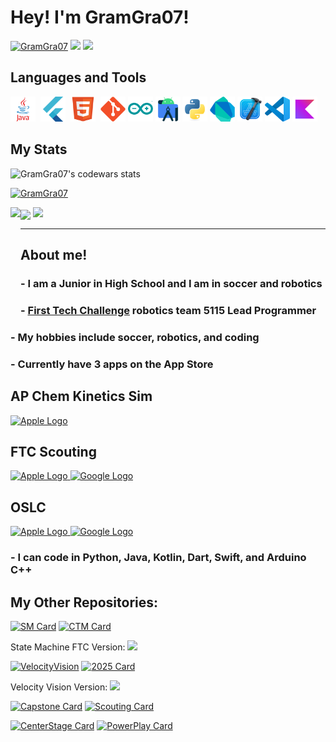 # Hey! I'm GramGra07!
<a href="https://github.com/GramGra07" target="_blank"><img src="https://komarev.com/ghpvc/?username=GramGra07&label=Profile%20views&color=0e75b6&style=flat" alt="GramGra07" /></a>
<a href="https://github.com/GramGra07" target="_blank"><img src="https://img.shields.io/badge/GitHub-100000?style=for-the-badge&logo=github&logoColor=white" target="_blank"></a>
<a href="mailto:gentrified.apps@gmail.com" target="_blank"><img src="https://img.shields.io/badge/Email%20Me-8A2BE2" target="_blank"></a>

## Languages and Tools

<div>
  <img src="https://github.com/devicons/devicon/blob/master/icons/java/java-original-wordmark.svg" title="Java" alt="Java" width="40" height="40"/>&nbsp;
  <img src="https://github.com/devicons/devicon/blob/master/icons/flutter/flutter-original.svg" title="Flutter" alt="Flutter" width="40" height="40"/>&nbsp;
  <img src="https://github.com/devicons/devicon/blob/master/icons/html5/html5-original.svg" title="HTML5" alt="HTML" width="40" height="40"/>&nbsp;
  <img src="https://github.com/devicons/devicon/blob/master/icons/git/git-original.svg" title="Git" **alt="Git" width="40" height="40"/>
  <img src="https://github.com/devicons/devicon/blob/master/icons/arduino/arduino-original.svg" title="arduino" **alt="arduino" width="40" height="40"/>
  <img src="https://github.com/devicons/devicon/blob/master/icons/androidstudio/androidstudio-original.svg" title="android" **alt="android" width="40" height="40"/>
  <img src="https://github.com/devicons/devicon/blob/master/icons/python/python-original.svg" title="python" **alt="python" width="40" height="40"/>
  <img src="https://github.com/devicons/devicon/blob/master/icons/dart/dart-original.svg" title="dart" **alt="dart" width="40" height="40"/>
  <img src="https://github.com/devicons/devicon/blob/master/icons/xcode/xcode-original.svg" title="xcode" **alt="xcode" width="40" height="40"/>
  <img src="https://github.com/devicons/devicon/blob/master/icons/vscode/vscode-original.svg" title="vscode" **alt="vscode" width="40" height="40"/>
  <img src="https://github.com/devicons/devicon/blob/master/icons/kotlin/kotlin-original.svg" title="kotlin" **alt="kotlin" width="40" height="40"/>
  
</div>

## My Stats

![GramGra07's codewars stats](https://www.codewars.com/users/GramGra07/badges/large)

<p align="left"> <a href="https://github.com/ryo-ma/github-profile-trophy"><img src="https://github-profile-trophy.vercel.app/?username=GramGra07&theme=darkhub" alt="GramGra07" /></a> </p>
<img align="center" src="http://github-profile-summary-cards.vercel.app/api/cards/profile-details?username=GramGra07&theme=dark" height="180em" />

<img height="180em" align = "left" src="https://github-readme-stats.vercel.app/api?username=GramGra07&show_icons=true&hide_border=true&count_private=true&include_all_commits=true&theme=dark" />

<img height="180em" src="https://github-readme-stats.vercel.app/api/top-langs/?username=GramGra07&theme=dark&exclude_repo=road-runner-quickstart,OLD_FtcRobotController-10448-2022-23,FTC-RobotController-2021-10448" />

----


## About me!

### - I am a Junior in High School and I am in soccer and robotics

### - [First Tech Challenge][ftc] robotics team 5115 Lead Programmer

### - My hobbies include soccer, robotics, and coding

### - Currently have 3 apps on the App Store

## AP Chem Kinetics Sim

<a href="https://apps.apple.com/us/app/ap-chem-kinetics/id6480323465">
  <img src="https://1000logos.net/wp-content/uploads/2016/10/Apple-Logo.png" alt="Apple Logo" style="width:88.88888px;height:50px;">
</a>

## FTC Scouting

<a href="https://apps.apple.com/us/app/ftc-scouting/id6474563665">
  <img src="https://1000logos.net/wp-content/uploads/2016/10/Apple-Logo.png" alt="Apple Logo" style="width:88.88888px;height:50px;">
</a>

<a href="https://play.google.com/store/apps/details?id=com.gentrifiedApps.ftcFlutter">
  <img src="https://upload.wikimedia.org/wikipedia/commons/5/55/Google_Play_2016_icon.svg" alt="Google Logo" style="width:44px;height:50px;">
</a>

## OSLC

<a href="https://apps.apple.com/us/app/oslc/id6474106899">
  <img src="https://1000logos.net/wp-content/uploads/2016/10/Apple-Logo.png" alt="Apple Logo" style="width:88.88888px;height:50px;">
</a>

<a href="https://play.google.com/store/apps/details?id=com.greeleylutheran.oslcinfo">
  <img src="https://upload.wikimedia.org/wikipedia/commons/5/55/Google_Play_2016_icon.svg" alt="Google Logo" style="width:44px;height:50px;">
</a>

### - I can code in Python, Java, Kotlin, Dart, Swift, and Arduino C++

## My Other Repositories:

[![SM Card](https://github-readme-stats.vercel.app/api/pin/?username=GramGra07&theme=dark&repo=StateMachineFTC)](https://github.com/GramGra07/StateMachineFTC)
[![CTM Card](https://github-readme-stats.vercel.app/api/pin/?username=GramGra07&theme=dark&repo=WHS-FTC-GramGra07-Code_Training_Module)](https://github.com/GramGra07/WHS-FTC-GramGra07-Code_Training_Module)

State Machine FTC Version: [![](https://jitpack.io/v/GramGra07/StateMachineFTC.svg)](https://jitpack.io/#GramGra07/StateMachineFTC)

[![VelocityVision](https://github-readme-stats.vercel.app/api/pin/?username=GramGra07&theme=dark&repo=https://github.com/GramGra07/VelocityVision)](https://github.com/GramGra07/VelocityVision)
[![2025 Card](https://github-readme-stats.vercel.app/api/pin/?username=GramGra07&theme=dark&repo=FtcRobotController_2024-25_5115)](https://github.com/GramGra07/FtcRobotController_2024-25_5115)

Velocity Vision Version: [![](https://jitpack.io/v/GramGra07/VelocityVision.svg)](https://jitpack.io/#GramGra07/VelocityVision)

[![Capstone Card](https://github-readme-stats.vercel.app/api/pin/?username=GramGra07&theme=dark&repo=RE-Capstone-Project)](https://github.com/GramGra07/RE-Capstone-Project)
[![Scouting Card](https://github-readme-stats.vercel.app/api/pin/?username=GramGra07&theme=dark&repo=FTCScoutingLogger)](https://github.com/GramGra07/FTCScoutingLogger)

[![CenterStage Card](https://github-readme-stats.vercel.app/api/pin/?username=GramGra07&theme=dark&repo=FtcRobotController_2023-24)](https://github.com/GramGra07/FtcRobotController_2023-24)
[![PowerPlay Card](https://github-readme-stats.vercel.app/api/pin/?username=GramGra07&theme=dark&repo=FtcRobotController-10448-2022-23)](https://github.com/GramGra07/FtcRobotController-10448-2022-23)

[prof]: https://github.com/GramGra07
[gitkrakena]:https://www.gitkraken.com/
[vsca]: https://code.visualstudio.com/
[as]: https://developer.android.com/studio
[githuba]: https://github.com/
[ftc]: https://www.firstinspires.org/robotics/ftc
[freight]: https://github.com/GramGra07/FtcRobotController-10448-2021
[power]: https://github.com/GramGra07/FtcRobotController-10448-2022-23
[train]: https://github.com/GramGra07/WHS-FTC-GramGra07-Code_Training_Mod
[scout]: https://github.com/GramGra07/FTCScoutingLogger
[feed]: https://gramgra07.github.io/CTMWeb/
[stage]: https://github.com/GramGra07/FtcRobotController_2023-24
[cap]: https://github.com/GramGra07/RE-Capstone-Project
[aoc]: https://github.com/GramGra07/AdventOfCode2023
[sm]: https://github.com/GramGra07/StateMachineFTC
